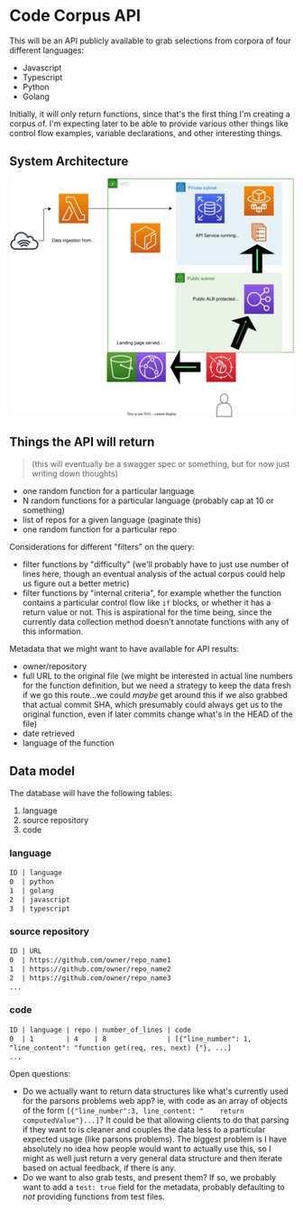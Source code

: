 # Code Corpus API

This will be an API publicly available to grab selections from corpora of four different languages:

- Javascript
- Typescript
- Python
- Golang

Initially, it will only return functions, since that's the first thing I'm creating a corpus of. I'm expecting later to be able to provide various other things like control flow examples, variable declarations, and other interesting things.

## System Architecture

![Initial system design](./system_design.svg)

## Things the API will return

> (this will eventually be a swagger spec or something, but for now just writing down thoughts)

- one random function for a particular language
- N random functions for a particular language (probably cap at 10 or something)
- list of repos for a given language (paginate this)
- one random function for a particular repo

Considerations for different "filters" on the query:

- filter functions by "difficulty" (we'll probably have to just use number of lines here, though an eventual analysis of the actual corpus could help us figure out a better metric)
- filter functions by "internal criteria", for example whether the function contains a particular control flow like `if` blocks, or whether it has a return value or not. This is aspirational for the time being, since the currently data collection method doesn't annotate functions with any of this information.

Metadata that we might want to have available for API results:

- owner/repository
- full URL to the original file (we might be interested in actual line numbers for the function definition, but we need a strategy to keep the data fresh if we go this route...we could _maybe_ get around this if we also grabbed that actual commit SHA, which presumably could always get us to the original function, even if later commits change what's in the HEAD of the file)
- date retrieved
- language of the function

## Data model

The database will have the following tables:

1) language
2) source repository
3) code

### language

```
ID | language
0  | python
1  | golang
2  | javascript
3  | typescript
```

### source repository

```
ID | URL
0  | https://github.com/owner/repo_name1
1  | https://github.com/owner/repo_name2
2  | https://github.com/owner/repo_name3
...
```

### code

```
ID | language | repo | number_of_lines | code
0  | 1        | 4    | 8               | [{"line_number": 1, "line_content": "function get(req, res, next) {"}, ...]
...
```


Open questions:

- Do we actually want to return data structures like what's currently used for the parsons problems web app? ie, with code as an array of objects of the form `[{"line_number":3, line_content: "    return computedValue"}...]`? It could be that allowing clients to do that parsing if they want to is cleaner and couples the data less to a particular expected usage (like parsons problems). The biggest problem is I have absolutely no idea how people would want to actually use this, so I might as well just return a very general data structure and then iterate based on actual feedback, if there is any.
- Do we want to also grab tests, and present them? If so, we probably want to add a `test: true` field for the metadata, probably defaulting to _not_ providing functions from test files.
